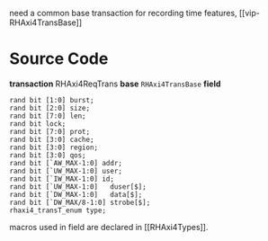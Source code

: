 need a common base transaction for recording time features, [[vip-RHAxi4TransBase]]
# Source Code
**transaction** RHAxi4ReqTrans
**base** `RHAxi4TransBase`
**field**
```
rand bit [1:0] burst;
rand bit [2:0] size;
rand bit [7:0] len;
rand bit lock;
rand bit [7:0] prot;
rand bit [3:0] cache;
rand bit [3:0] region;
rand bit [3:0] qos;
rand bit [`AW_MAX-1:0] addr;
rand bit [`UW_MAX-1:0] user;
rand bit [`IW_MAX-1:0] id;
rand bit [`UW_MAX-1:0]   duser[$];
rand bit [`DW_MAX-1:0]   data[$];
rand bit [`DW_MAX/8-1:0] strobe[$];
rhaxi4_transT_enum type;

```
macros used in field are declared in [[RHAxi4Types]].

